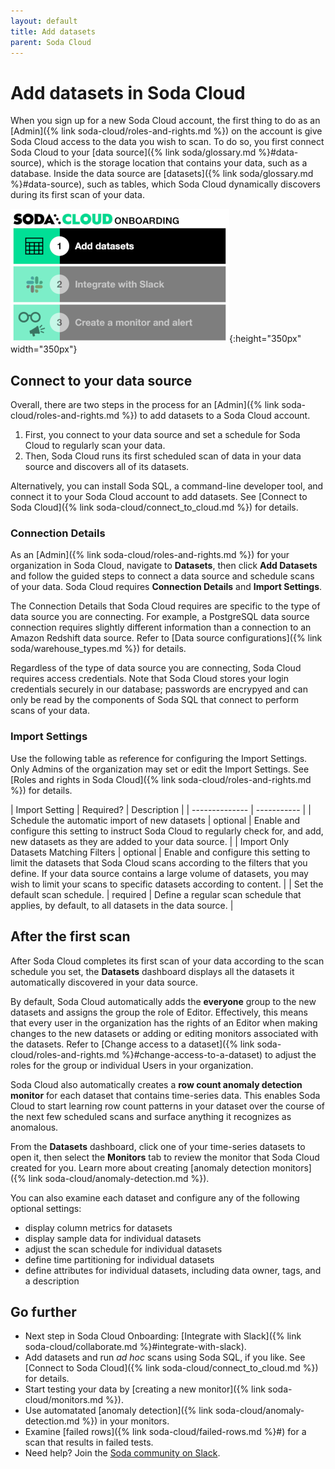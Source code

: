 ```yaml
---
layout: default
title: Add datasets
parent: Soda Cloud
---
```


# Add datasets in Soda Cloud

When you sign up for a new Soda Cloud account, the first thing to do as an [Admin]({% link soda-cloud/roles-and-rights.md %}) on the account is give Soda Cloud access to the data you wish to scan. To do so, you first connect Soda Cloud to your [data source]({% link soda/glossary.md %}#data-source), which is the storage location that contains your data, such as a database. Inside the data source are [datasets]({% link soda/glossary.md %}#data-source), such as tables, which Soda Cloud dynamically discovers during its first scan of your data.

![onboarding-add-datasets](/assets/images/onboarding-add-datasets.png){:height="350px" width="350px"}


## Connect to your data source

Overall, there are two steps in the process for an [Admin]({% link soda-cloud/roles-and-rights.md %}) to add datasets to a Soda Cloud account. 

1. First, you connect to your data source and set a schedule for Soda Cloud to regularly scan your data. 
2. Then, Soda Cloud runs its first scheduled scan of data in your data source and discovers all of its datasets.  

Alternatively, you can install Soda SQL, a command-line developer tool, and connect it to your Soda Cloud account to add datasets. See [Connect to Soda Cloud]({% link soda-cloud/connect_to_cloud.md %}) for details.


### Connection Details

As an [Admin]({% link soda-cloud/roles-and-rights.md %}) for your organization in Soda Cloud, navigate to **Datasets**, then click **Add Datasets** and follow the guided steps to connect a data source and schedule scans of your data. Soda Cloud requires **Connection Details** and **Import Settings**.

The Connection Details that Soda Cloud requires are specific to the type of data source you are connecting. For example, a PostgreSQL data source connection requires slightly different information than a connection to an Amazon Redshift data source. Refer to [Data source configurations]({% link soda/warehouse_types.md %}) for details.

Regardless of the type of data source you are connecting, Soda Cloud requires access credentials. Note that Soda Cloud stores your login credentials securely in our database; passwords are encrypyed and can only be read by the components of Soda SQL that connect to perform scans of your data.

### Import Settings

Use the following table as reference for configuring the Import Settings. Only Admins of the organization may set or edit the Import Settings. See [Roles and rights in Soda Cloud]({% link soda-cloud/roles-and-rights.md %}) for details.

| Import Setting | Required? | Description |
| -------------- | ----------- |
| Schedule the automatic import of new datasets | optional | Enable and configure this setting to instruct Soda Cloud to regularly check for, and add, new datasets as they are added to your data source. | 
| Import Only Datasets Matching Filters | optional | Enable and configure this setting to limit the datasets that Soda Cloud scans according to the filters that you define. If your data source contains a large volume of datasets, you may wish to limit your scans to specific datasets according to content. |
| Set the default scan schedule. | required | Define a regular scan schedule that applies, by default, to all datasets in the data source. | 

## After the first scan

After Soda Cloud completes its first scan of your data according to the scan schedule you set, the **Datasets** dashboard displays all the datasets it automatically discovered in your data source. 

By default, Soda Cloud automatically adds the **everyone** group to the new datasets and assigns the group the role of Editor. Effectively, this means that every user in the organization has the rights of an Editor when making changes to the new datasets or adding or editing monitors associated with the datasets. Refer to [Change access to a dataset]({% link soda-cloud/roles-and-rights.md %}#change-access-to-a-dataset) to adjust the roles for the group or individual Users in your organization.

Soda Cloud also automatically creates a **row count anomaly detection monitor** for each dataset that contains time-series data. This enables Soda Cloud to start learning row count patterns in your dataset over the course of the next few scheduled scans and surface anything it recognizes as anomalous. 

From the **Datasets** dashboard, click one of your time-series datasets to open it, then select the **Monitors** tab to review the monitor that Soda Cloud created for you. Learn more about creating [anomaly detection monitors]({% link soda-cloud/anomaly-detection.md %}).  

You can also examine each dataset and configure any of the following optional settings:
* display column metrics for datasets
* display sample data for individual datasets
* adjust the scan schedule for individual datasets
* define time partitioning for individual datasets
* define attributes for individual datasets, including data owner, tags, and a description

## Go further

* Next step in Soda Cloud Onboarding: [Integrate with Slack]({% link soda-cloud/collaborate.md %}#integrate-with-slack).
* Add datasets and run *ad hoc* scans using Soda SQL, if you like. See [Connect to Soda Cloud]({% link soda-cloud/connect_to_cloud.md %}) for details.
* Start testing your data by [creating a new monitor]({% link soda-cloud/monitors.md %}).
* Use automatated [anomaly detection]({% link soda-cloud/anomaly-detection.md %}) in your monitors.
* Examine [failed rows]({% link soda-cloud/failed-rows.md %}#) for a scan that results in failed tests.
* Need help? Join the <a href="http://community.soda.io/slack" target="_blank"> Soda community on Slack</a>.